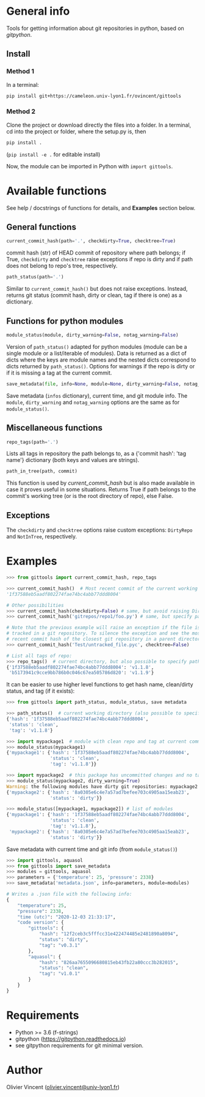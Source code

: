 # General info

Tools for getting information about git repositories in python, based on *gitpython*.

## Install

### Method 1

In a terminal:
```bash
pip install git+https://cameleon.univ-lyon1.fr/ovincent/gittools
```

### Method 2

Clone the project or download directly the files into a folder.
In a terminal, cd into the project or folder, where the setup.py is, then

```bash
pip install .
```
(`pip install -e .` for editable install)

Now, the module can be imported in Python with `import gittools`.


# Available functions

See help / docstrings of functions for details, and **Examples** section below.

## General functions

```python
current_commit_hash(path='.', checkdirty=True, checktree=True)
```
commit hash (str) of HEAD commit of repository where path belongs; if True, `checkdirty` and `checktree` raise exceptions if repo is dirty and if path does not belong to repo's tree, respectively.

```python
path_status(path='.')
```
Similar to `current_commit_hash()` but does not raise exceptions. Instead, returns git status (commit hash, dirty or clean, tag if there is one) as a dictionary.


## Functions for python modules

```python
module_status(module, dirty_warning=False, notag_warning=False)
```
Version of `path_status()` adapted for python modules (module can be a single module or a list/iterable of modules). Data is returned as a dict of dicts where the keys are module names and the nested dicts correspond to dicts returned by `path_status()`. Options for warnings if the repo is dirty or if it is missing a tag at the current commit.

```python
save_metadata(file, info=None, module=None, dirty_warning=False, notag_warning=False):
```
Save metadata (`infos` dictionary), current time, and git module info. The `module`, `dirty_warning` and `notag_warning` options are the same as for `module_status()`.


## Miscellaneous functions

```python
repo_tags(path='.')
```
Lists all tags in repository the path belongs to, as a {'commit hash': 'tag name'} dictionary (both keys and values are strings).

```python
path_in_tree(path, commit)
```
This function is used by *current_commit_hash* but is also made available in case it proves useful in some situations. Returns True if path belongs to the commit's working tree (or is the root directory of repo), else False.


Exceptions
----------

The `checkdirty` and `checktree` options raise custom exceptions: `DirtyRepo` and `NotInTree`, respectively.


# Examples

```python
>>> from gittools import current_commit_hash, repo_tags

>>> current_commit_hash()  # Most recent commit of the current working directory
'1f37588eb5aadf802274fae74bc4abb77ddd8004'

# Other possibilities
>>> current_commit_hash(checkdirty=False) # same, but avoid raising DirtyRepo
>>> current_commit_hash('gitrepos/repo1/foo.py') # same, but specify path/file

# Note that the previous example will raise an exception if the file is not
# tracked in a git repository. To silence the exception and see the most
# recent commit hash of the closest git repository in a parent directory:
>>> current_commit_hash('Test/untracked_file.pyc', checktree=False)

# List all tags of repo:
>>> repo_tags()  # current directory, but also possible to specify path
{'1f37588eb5aadf802274fae74bc4abb77ddd8004': 'v1.1.8',
 'b5173941c9cce9bb786b0c046c67ea505786d820': 'v1.1.9'}
```

It can be easier to use higher level functions to get hash name, clean/dirty status, and tag (if it exists):
```python
>>> from gittools import path_status, module_status, save metadata

>>> path_status()  # current working directory (also possible to specify path)
{'hash': '1f37588eb5aadf802274fae74bc4abb77ddd8004',
 'status': 'clean',
 'tag': 'v1.1.8'}

>>> import mypackage1  # module with clean repo and tag at current commit
>>> module_status(mypackage1)
{'mypackage1': {'hash': '1f37588eb5aadf802274fae74bc4abb77ddd8004',
                'status': 'clean',
                'tag': 'v1.1.8'}}

>>> import mypackage2  # this package has uncommitted changes and no tags
>>> module_status(mypackage2, dirty_warning=True)
Warning: the following modules have dirty git repositories: mypackage2
{'mypackage2': {'hash': '8a0305e6c4e7a57ad7befee703c4905aa15eab23',
                'status': 'dirty'}}

>>> module_status([mypackage1, mypackage2]) # list of modules
{'mypackage1': {'hash': '1f37588eb5aadf802274fae74bc4abb77ddd8004',
                'status': 'clean',
                'tag': 'v1.1.8'},
 'mypackage2': {'hash': '8a0305e6c4e7a57ad7befee703c4905aa15eab23',
                'status': 'dirty'}}
```

Save metadata with current time and git info (from `module_status()`)
```python
>>> import gittools, aquasol
>>> from gittools import save_metadata
>>> modules = gittools, aquasol
>>> parameters = {'temperature': 25, 'pressure': 2338}
>>> save_metadata('metadata.json', info=parameters, module=modules)

# Writes a .json file with the following info:
{
    "temperature": 25,
    "pressure": 2338,
    "time (utc)": "2020-12-03 21:33:17",
    "code version": {
        "gittools": {
            "hash": "12f2ceb3c5fffcc31e422474485e2481890a8094",
            "status": "dirty",
            "tag": "v0.3.1"
        },
        "aquasol": {
            "hash": "826aa7655096680815eb43fb22a80ccc3b282015",
            "status": "clean",
            "tag": "v1.0.1"
        }
    }
}
```


# Requirements

- Python >= 3.6 (f-strings)
- gitpython (https://gitpython.readthedocs.io)
- see gitpython requirements for git minimal version.


# Author

Olivier Vincent (olivier.vincent@univ-lyon1.fr)